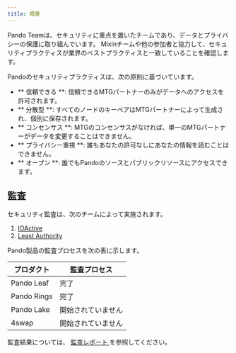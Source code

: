 ```yaml
---
title: 概要
---
```


Pando Teamは、セキュリティに重点を置いたチームであり、データとプライバシーの保護に取り組んでいます。 Mixinチームや他の参加者と協力して、セキュリティプラクティスが業界のベストプラクティスと一致していることを確認します。

Pandoのセキュリティプラクティスは、次の原則に基づいています。

- ** 信頼できる **: 信頼できるMTGパートナーのみがデータへのアクセスを許可されます。
- ** 分散型 **: すべてのノードのキーペアはMTGパートナーによって生成され、個別に保存されます。
- ** コンセンサス **: MTGのコンセンサスがなければ、単一のMTGパートナーがデータを変更することはできません。
- ** プライバシー重視 **: 誰もあなたの許可なしにあなたの情報を読むことはできません。
- ** オープン **: 誰でもPandoのソースとパブリックリソースにアクセスできます。

## 監査

セキュリティ監査は、次のチームによって実施されます。

1. [IOActive](https://ioactive.com/)
2. [Least Authority](https://leastauthority.com/)

Pando製品の監査プロセスを次の表に示します。

| プロダクト       | 監査プロセス    |
| ----------- | --------- |
| Pando Leaf  | 完了        |
| Pando Rings | 完了        |
| Pando Lake  | 開始されていません |
| 4swap       | 開始されていません |

監査結果については、  [ 監査レポート ](./audit-reports) を参照してください。